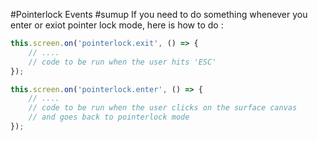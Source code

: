 #Pointerlock Events
#sumup
If you need to do something whenever you enter or exiot pointer lock mode, here is how to do :

```js
this.screen.on('pointerlock.exit', () => {
    // ....
    // code to be run when the user hits 'ESC'
});

this.screen.on('pointerlock.enter', () => {
    // ....
    // code to be run when the user clicks on the surface canvas 
    // and goes back to pointerlock mode
});
```

